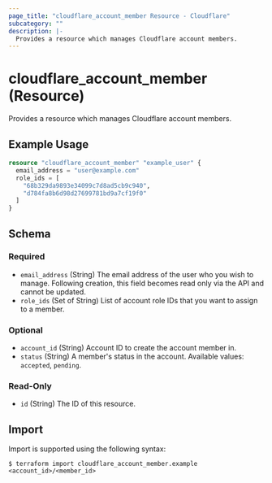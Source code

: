```yaml
---
page_title: "cloudflare_account_member Resource - Cloudflare"
subcategory: ""
description: |-
  Provides a resource which manages Cloudflare account members.
---
```


# cloudflare_account_member (Resource)

Provides a resource which manages Cloudflare account members.

## Example Usage

```terraform
resource "cloudflare_account_member" "example_user" {
  email_address = "user@example.com"
  role_ids = [
    "68b329da9893e34099c7d8ad5cb9c940",
    "d784fa8b6d98d27699781bd9a7cf19f0"
  ]
}
```
<!-- schema generated by tfplugindocs -->
## Schema

### Required

- `email_address` (String) The email address of the user who you wish to manage. Following creation, this field becomes read only via the API and cannot be updated.
- `role_ids` (Set of String) List of account role IDs that you want to assign to a member.

### Optional

- `account_id` (String) Account ID to create the account member in.
- `status` (String) A member's status in the account. Available values: `accepted`, `pending`.

### Read-Only

- `id` (String) The ID of this resource.

## Import

Import is supported using the following syntax:
```shell
$ terraform import cloudflare_account_member.example <account_id>/<member_id>
```
